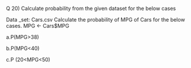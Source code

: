 Q 20) Calculate probability from the given dataset for the below cases

Data _set: Cars.csv
Calculate the probability of MPG  of Cars for the below cases.
MPG <- Cars$MPG

a.P(MPG>38)

b.P(MPG<40)

c.P (20<MPG<50)
